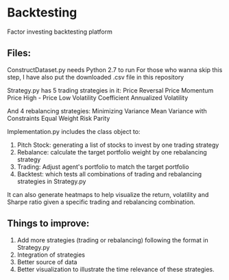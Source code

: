 # Backtesting
Factor investing backtesting platform


## Files:
ConstructDataset.py needs Python 2.7 to run
For those who wanna skip this step, I have also put the downloaded .csv file in this repository

Strategy.py has 5 trading strategies in it:
Price Reversal
Price Momentum
Price High - Price Low
Volatility Coefficient
Annualized Volatility

And 4 rebalancing strategies:
Minimizing Variance
Mean Variance with Constraints
Equal Weight
Risk Parity

Implementation.py includes the class object to:
1. Pitch Stock: generating a list of stocks to invest by one trading strategy
2. Rebalance: calculate the target portfolio weight by one rebalancing strategy
3. Trading: Adjust agent's portfolio to match the target portfolio
4. Backtest: which tests all combinations of trading and rebalancing strategies in Strategy.py

It can also generate heatmaps to help visualize the return, volatility and Sharpe ratio given a specific trading and rebalancing combination.

## Things to improve:
1. Add more strategies (trading or rebalancing) following the format in Strategy.py
2. Integration of strategies
3. Better source of data
4. Better visualization to illustrate the time relevance of these strategies.